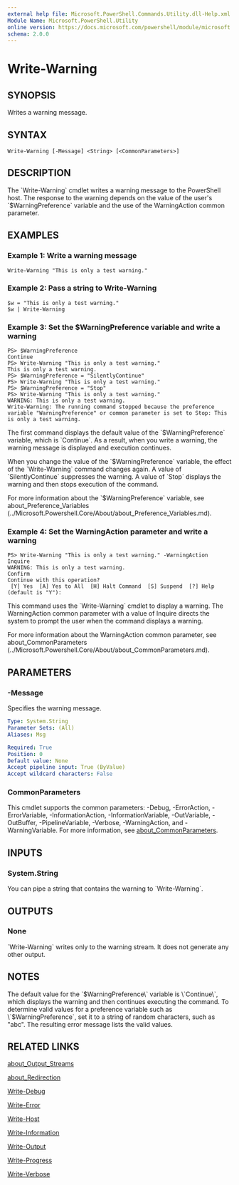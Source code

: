 ```yaml
---
external help file: Microsoft.PowerShell.Commands.Utility.dll-Help.xml
Module Name: Microsoft.PowerShell.Utility
online version: https://docs.microsoft.com/powershell/module/microsoft.powershell.utility/write-warning?view=powershell-7.1&WT.mc_id=ps-gethelp
schema: 2.0.0
---
```


# Write-Warning

## SYNOPSIS
Writes a warning message.

## SYNTAX

```
Write-Warning [-Message] <String> [<CommonParameters>]
```

## DESCRIPTION
The \`Write-Warning\` cmdlet writes a warning message to the PowerShell host.
The response to the warning depends on the value of the user's \`$WarningPreference\` variable and the use of the WarningAction common parameter.

## EXAMPLES

### Example 1: Write a warning message
```
Write-Warning "This is only a test warning."
```

### Example 2: Pass a string to Write-Warning
```
$w = "This is only a test warning."
$w | Write-Warning
```

### Example 3: Set the $WarningPreference variable and write a warning
```
PS> $WarningPreference
Continue
PS> Write-Warning "This is only a test warning."
This is only a test warning.
PS> $WarningPreference = "SilentlyContinue"
PS> Write-Warning "This is only a test warning."
PS> $WarningPreference = "Stop"
PS> Write-Warning "This is only a test warning."
WARNING: This is only a test warning.
Write-Warning: The running command stopped because the preference variable "WarningPreference" or common parameter is set to Stop: This is only a test warning.
```

The first command displays the default value of the \`$WarningPreference\` variable, which is \`Continue\`.
As a result, when you write a warning, the warning message is displayed and execution continues.

When you change the value of the \`$WarningPreference\` variable, the effect of the \`Write-Warning\` command changes again.
A value of \`SilentlyContinue\` suppresses the warning.
A value of \`Stop\` displays the warning and then stops execution of the command.

For more information about the \`$WarningPreference\` variable, see about_Preference_Variables (../Microsoft.Powershell.Core/About/about_Preference_Variables.md).

### Example 4: Set the WarningAction parameter and write a warning
```
PS> Write-Warning "This is only a test warning." -WarningAction Inquire
WARNING: This is only a test warning.
Confirm
Continue with this operation?
 [Y] Yes  [A] Yes to All  [H] Halt Command  [S] Suspend  [?] Help (default is "Y"):
```

This command uses the \`Write-Warning\` cmdlet to display a warning.
The WarningAction common parameter with a value of Inquire directs the system to prompt the user when the command displays a warning.

For more information about the WarningAction common parameter, see about_CommonParameters (../Microsoft.Powershell.Core/About/about_CommonParameters.md).

## PARAMETERS

### -Message
Specifies the warning message.

```yaml
Type: System.String
Parameter Sets: (All)
Aliases: Msg

Required: True
Position: 0
Default value: None
Accept pipeline input: True (ByValue)
Accept wildcard characters: False
```

### CommonParameters
This cmdlet supports the common parameters: -Debug, -ErrorAction, -ErrorVariable, -InformationAction, -InformationVariable, -OutVariable, -OutBuffer, -PipelineVariable, -Verbose, -WarningAction, and -WarningVariable. For more information, see [about_CommonParameters](http://go.microsoft.com/fwlink/?LinkID=113216).

## INPUTS

### System.String
You can pipe a string that contains the warning to \`Write-Warning\`.

## OUTPUTS

### None
\`Write-Warning\` writes only to the warning stream.
It does not generate any other output.

## NOTES
The default value for the \`$WarningPreference\` variable is \`Continue\`, which displays the warning and then continues executing the command.
To determine valid values for a preference variable such as \`$WarningPreference\`, set it to a string of random characters, such as "abc".
The resulting error message lists the valid values.

## RELATED LINKS

[about_Output_Streams]()

[about_Redirection]()

[Write-Debug]()

[Write-Error]()

[Write-Host]()

[Write-Information]()

[Write-Output]()

[Write-Progress]()

[Write-Verbose]()

